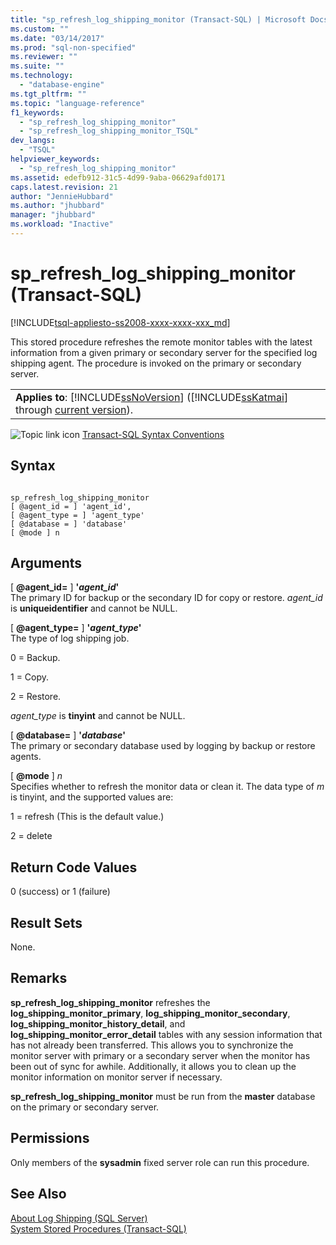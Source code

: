 ```yaml
---
title: "sp_refresh_log_shipping_monitor (Transact-SQL) | Microsoft Docs"
ms.custom: ""
ms.date: "03/14/2017"
ms.prod: "sql-non-specified"
ms.reviewer: ""
ms.suite: ""
ms.technology: 
  - "database-engine"
ms.tgt_pltfrm: ""
ms.topic: "language-reference"
f1_keywords: 
  - "sp_refresh_log_shipping_monitor"
  - "sp_refresh_log_shipping_monitor_TSQL"
dev_langs: 
  - "TSQL"
helpviewer_keywords: 
  - "sp_refresh_log_shipping_monitor"
ms.assetid: edefb912-31c5-4d99-9aba-06629afd0171
caps.latest.revision: 21
author: "JennieHubbard"
ms.author: "jhubbard"
manager: "jhubbard"
ms.workload: "Inactive"
---
```

# sp_refresh_log_shipping_monitor (Transact-SQL)
[!INCLUDE[tsql-appliesto-ss2008-xxxx-xxxx-xxx_md](../../includes/tsql-appliesto-ss2008-xxxx-xxxx-xxx-md.md)]

  This stored procedure refreshes the remote monitor tables with the latest information from a given primary or secondary server for the specified log shipping agent. The procedure is invoked on the primary or secondary server.  
  
||  
|-|  
|**Applies to**: [!INCLUDE[ssNoVersion](../../includes/ssnoversion-md.md)] ([!INCLUDE[ssKatmai](../../includes/sskatmai-md.md)] through [current version](http://go.microsoft.com/fwlink/p/?LinkId=299658)).|  
  
 ![Topic link icon](../../database-engine/configure-windows/media/topic-link.gif "Topic link icon") [Transact-SQL Syntax Conventions](../../t-sql/language-elements/transact-sql-syntax-conventions-transact-sql.md)  
  
## Syntax  
  
```  
  
sp_refresh_log_shipping_monitor  
[ @agent_id = ] 'agent_id',  
[ @agent_type = ] 'agent_type'  
[ @database = ] 'database'  
[ @mode ] n  
```  
  
## Arguments  
 [ **@agent_id=** ] **'***agent_id***'**  
 The primary ID for backup or the secondary ID for copy or restore. *agent_id* is **uniqueidentifier** and cannot be NULL.  
  
 [ **@agent_type=** ] **'***agent_type***'**  
 The type of log shipping job.  
  
 0 = Backup.  
  
 1 = Copy.  
  
 2 = Restore.  
  
 *agent_type* is **tinyint** and cannot be NULL.  
  
 [ **@database=** ] **'***database***'**  
 The primary or secondary database used by logging by backup or restore agents.  
  
 [ **@mode** ] *n*  
 Specifies whether to refresh the monitor data or clean it. The data type of *m* is tinyint, and the supported values are:  
  
 1 = refresh (This is the default value.)  
  
 2 = delete  
  
## Return Code Values  
 0 (success) or 1 (failure)  
  
## Result Sets  
 None.  
  
## Remarks  
 **sp_refresh_log_shipping_monitor** refreshes the **log_shipping_monitor_primary**, **log_shipping_monitor_secondary**, **log_shipping_monitor_history_detail**, and **log_shipping_monitor_error_detail** tables with any session information that has not already been transferred. This allows you to synchronize the monitor server with primary or a secondary server when the monitor has been out of sync for awhile. Additionally, it allows you to clean up the monitor information on monitor server if necessary.  
  
 **sp_refresh_log_shipping_monitor** must be run from the **master** database on the primary or secondary server.  
  
## Permissions  
 Only members of the **sysadmin** fixed server role can run this procedure.  
  
## See Also  
 [About Log Shipping &#40;SQL Server&#41;](../../database-engine/log-shipping/about-log-shipping-sql-server.md)   
 [System Stored Procedures &#40;Transact-SQL&#41;](../../relational-databases/system-stored-procedures/system-stored-procedures-transact-sql.md)  
  
  
